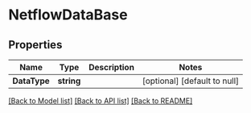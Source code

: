 # NetflowDataBase

## Properties
Name | Type | Description | Notes
------------ | ------------- | ------------- | -------------
**DataType** | **string** |  | [optional] [default to null]

[[Back to Model list]](../README.md#documentation-for-models) [[Back to API list]](../README.md#documentation-for-api-endpoints) [[Back to README]](../README.md)


